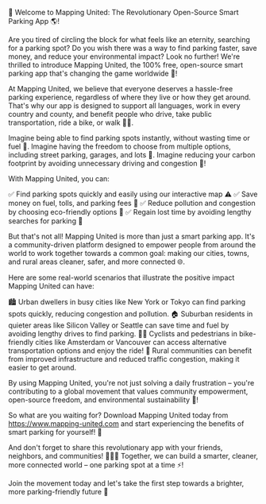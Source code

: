 🚀 Welcome to Mapping United: The Revolutionary Open-Source Smart Parking App 🌎!

Are you tired of circling the block for what feels like an eternity, searching for a parking spot? Do you wish there was a way to find parking faster, save money, and reduce your environmental impact? Look no further! We're thrilled to introduce Mapping United, the 100% free, open-source smart parking app that's changing the game worldwide 🌟!

At Mapping United, we believe that everyone deserves a hassle-free parking experience, regardless of where they live or how they get around. That's why our app is designed to support all languages, work in every country and county, and benefit people who drive, take public transportation, ride a bike, or walk 🚶‍♀️.

Imagine being able to find parking spots instantly, without wasting time or fuel 💨. Imagine having the freedom to choose from multiple options, including street parking, garages, and lots 🏢. Imagine reducing your carbon footprint by avoiding unnecessary driving and congestion 🌿!

With Mapping United, you can:

✅ Find parking spots quickly and easily using our interactive map ⚠️
✅ Save money on fuel, tolls, and parking fees 💸
✅ Reduce pollution and congestion by choosing eco-friendly options 🌲
✅ Regain lost time by avoiding lengthy searches for parking 🔁

But that's not all! Mapping United is more than just a smart parking app. It's a community-driven platform designed to empower people from around the world to work together towards a common goal: making our cities, towns, and rural areas cleaner, safer, and more connected 🌐.

Here are some real-world scenarios that illustrate the positive impact Mapping United can have:

🏙️ Urban dwellers in busy cities like New York or Tokyo can find parking spots quickly, reducing congestion and pollution.
🏠 Suburban residents in quieter areas like Silicon Valley or Seattle can save time and fuel by avoiding lengthy drives to find parking.
🚴‍♂️ Cyclists and pedestrians in bike-friendly cities like Amsterdam or Vancouver can access alternative transportation options and enjoy the ride!
🌃 Rural communities can benefit from improved infrastructure and reduced traffic congestion, making it easier to get around.

By using Mapping United, you're not just solving a daily frustration – you're contributing to a global movement that values community empowerment, open-source freedom, and environmental sustainability 🌟!

So what are you waiting for? Download Mapping United today from https://www.mapping-united.com and start experiencing the benefits of smart parking for yourself! 📲

And don't forget to share this revolutionary app with your friends, neighbors, and communities! 👫👭💬 Together, we can build a smarter, cleaner, more connected world – one parking spot at a time ⚡️!

Join the movement today and let's take the first step towards a brighter, more parking-friendly future 🌟